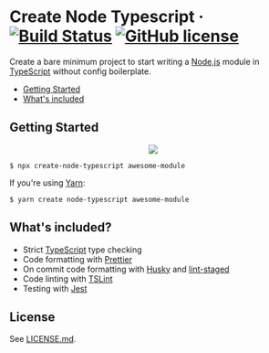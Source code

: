 # Create Node Typescript &middot; [![Build Status](https://travis-ci.com/kevinpollet/create-node-typescript.svg?token=tSMJcyr4W5f93JMvoe6S&branch=master)](https://travis-ci.com/kevinpollet/create-node-typescript) [![GitHub license](https://img.shields.io/badge/license-MIT-blue.svg)](./LICENSE.md)

Create a bare minimum project to start writing a [Node.js][1] module in [TypeScript][2] without config boilerplate.

- [Getting Started](#getting-started)
- [What's included](#whats-included)

## Getting Started

<p align="center">
  <img src="https://cdn.jsdelivr.net/gh/kevinpollet/create-node-typescript@master/termcast.svg">
</p>

```shell
$ npx create-node-typescript awesome-module
```

If you're using [Yarn][8]:

```shell
$ yarn create node-typescript awesome-module
```

## What's included?

- Strict [TypeScript][2] type checking
- Code formatting with [Prettier][3]
- On commit code formatting with [Husky][6] and [lint-staged][7]
- Code linting with [TSLint][4]
- Testing with [Jest][5]

## License

See [LICENSE.md](./LICENSE.md).

[1]: https://nodejs.org/en/
[2]: https://www.typescriptlang.org/
[3]: https://prettier.io/
[4]: https://palantir.github.io/tslint/
[5]: https://jestjs.io/
[6]: https://github.com/typicode/husky
[7]: https://github.com/okonet/lint-staged
[8]: https://yarnpkg.com/en/
